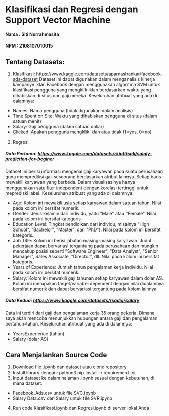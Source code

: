 # Klasifikasi dan Regresi dengan Support Vector Machine
#### Nama : Siti Nurrahmasita
#### NPM  : 2108107010015

## Tentang Datasets:
1. Klasifikasi: https://www.kaggle.com/datasets/aparnashankar/facebook-ads-dataset
Dataset ini dapat digunakan dalam menganalisis kinerja kampanye iklan Facebook dengan menggunakan algoritma SVM untuk klasifikasi pengguna yang mengklik iklan berdasarkan waktu yang dihabiskan di situs dan gaji mereka.
Keseluruhan atribuat yang ada di dalamnya:
  - Names: Nama pengguna (tidak digunakan dalam analisis)
  - Time Spent on Site: Waktu yang dihabiskan pengguna di situs (dalam satuan menit)
  - Salary: Gaji pengguna (dalam satuan dollar)
  - Clicked: Apakah pengguna mengklik iklan atau tidak (1=yes, 0=no)

2. Regresi:
##### Data Pertama: https://www.kaggle.com/datasets/rkiattisak/salaly-prediction-for-beginer 
Dataset ini berisi informasi mengenai gaji karyawan pada suatu perusahaan guna memprediksi gaji seseorang berdasarkan atribut lainnya. Setiap baris mewakili karyawan yang berbeda. Dalam visualisasinya hanya menggunakan satu fitur independent dengan korelasi tertinggi untuk meprediski label. 
Keseluruhan atribuat yang ada di dalamnya:
  - Age: Kolom ini mewakili usia setiap karyawan dalam satuan tahun. Nilai pada kolom ini bersifat numerik.
  - Gender: Jenis kelamin dari individu, yaitu "Male" atau "Female". Nilai pada kolom ini bersifat kategoris.
  - Education Level: Tingkat pendidikan dari individu, misalnya "High School", "Bachelor", "Master", dan "PhD"). Nilai pada kolom ini bersifat kategoris.
  - Job Title: Kolom ini berisi jabatan masing-masing karyawan. Judul pekerjaan dapat bervariasi tergantung pada perusahaan dan mungkin mencakup posisi seperti "Software Engineer", "Data Analyst", "Senior Manager", Sales Associate, "Director", dll. Nilai pada kolom ini bersifat kategoris.
  - Years of Experience: Jumlah tahun pengalaman kerja individu. Nilai pada kolom ini bersifat numerik.
  - Salary: Kolom ini mewakili gaji tahunan setiap karyawan dalam dolar AS. Kolom ini merupakan target/variabel dependent dengan nilai didalamnya bersifat numerik dan dapat bervariasi tergantung pada kolom lainnya.


##### Data Kedua: https://www.kaggle.com/datasets/rsadiq/salary 
Data ini terdiri dari gaji dan pengalaman kerja 35 orang pekerja. Dimana saya akan mencoba menunjukkan hubungan antara gaji dan pengalaman bertahun-tahun.
Keseluruhan atribuat yang ada di dalamnya:
  - YearsExperience (tahun)
  - Salary (dolar AS)

## Cara Menjalankan Source Code
1. Download file .ipynb dan dataset atau clone repository
2. Install library dengan: python3 pip install -r requirement.txt
3. Input dataset ke dalam halaman .ipynb sesuai dengan kebutuhan, di mana dataset:
  - Facebook_Ads.csv untuk file SVC.ipynb
  - Salary Data.csv dan Salary untuk file SVR.ipynb
4. Run code Klasifikasi.ipynb dan Regresi.ipynb di server lokal Anda
